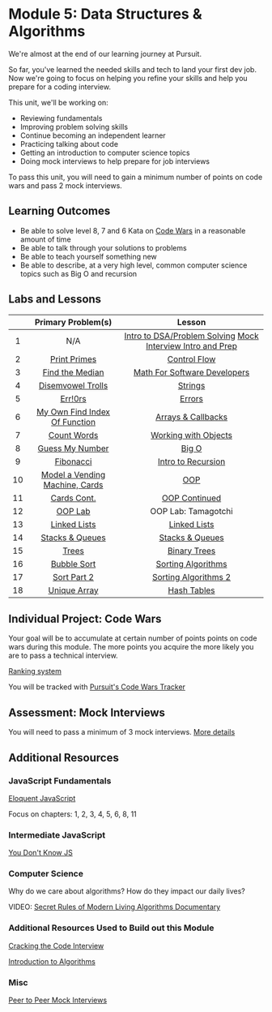 # Module 5: Data Structures & Algorithms

We're almost at the end of our learning journey at Pursuit.

So far, you've learned the needed skills and tech to land your first dev job. Now we're going to focus on helping you refine your skills and help you prepare for a coding interview.

This unit, we'll be working on:

- Reviewing fundamentals
- Improving problem solving skills
- Continue becoming an independent learner
- Practicing talking about code
- Getting an introduction to computer science topics
- Doing mock interviews to help prepare for job interviews

To pass this unit, you will need to gain a minimum number of points on code wars and pass 2 mock interviews.

## Learning Outcomes

- Be able to solve level 8, 7 and 6 Kata on [Code Wars](https://docs.codewars.com/gamification/ranks/) in a reasonable amount of time
- Be able to talk through your solutions to problems
- Be able to teach yourself something new
- Be able to describe, at a very high level, common computer science topics such as Big O and recursion

## Labs and Lessons

|     |                   Primary Problem(s)                    |                                                            Lesson                                                            |
| :-: | :-----------------------------------------------------: | :--------------------------------------------------------------------------------------------------------------------------: |
|  1  |                           N/A                           | [Intro to DSA/Problem Solving](./intro-to-data-structures-and-algorithms) [Mock Interview Intro and Prep](./mock-interviews) |
|  2  |             [Print Primes](./control-flow)              |                                         [Control Flow](./control-flow/lesson-notes)                                          |
|  3  |           [Find the Median](./math-for-devs)            |                                 [Math For Software Developers](./math-for-devs/lesson-notes)                                 |
|  4  |             [Disemvowel Trolls](./strings)              |                                              [Strings](./strings/lesson-notes)                                               |
|  5  |              [Err!0rs](./dealing-w-errors)              |                                          [Errors](./dealing-w-errors/lesson-notes)                                           |
|  6  | [My Own Find Index Of Function](./arrays-and-callbacks) |                                  [Arrays & Callbacks](./arrays-and-callbacks/lesson-notes)                                   |
|  7  |                [Count Words](./objects)                 |                                        [Working with Objects](./objects/lesson-notes)                                        |
|  8  |           [Guess My Number](./intro-to-big-o)           |                                            [Big O](./intro-to-big-o/lesson-notes)                                            |
|  9  |            [Fibonacci](./intro-to-recursion)            |                                   [Intro to Recursion](./intro-to-recursion/lesson-notes)                                    |
| 10  |    [Model a Vending Machine, Cards](./intro-to-oop)     |                                              [OOP](./intro-to-oop/lesson-notes)                                              |
| 11  |        [Cards Cont.](./intro-to-oop-inheritance)        |                                   [OOP Continued](./intro-to-oop-inheritance/lesson-notes)                                   |
| 12  |                  [OOP Lab](./oop-lab)                   |                                                     OOP Lab: Tamagotchi                                                      |
| 13  |         [Linked Lists](./intro-to-linked-lists)         |                                     [Linked Lists](./intro-to-linked-lists/lesson-notes)                                     |
| 14  |     [Stacks & Queues](./intro-to-stacks-and-queues)     |                                 [Stacks & Queues](./intro-to-stacks-and-queues/lesson-notes)                                 |
| 15  |                [Trees](./intro-to-trees)                |                                        [Binary Trees](./intro-to-trees/lesson-notes)                                         |
| 16  |       [Bubble Sort](./sorting-algorithms-bubble)        |                                [Sorting Algorithms](./sorting-algorithms-bubble/lesson-notes)                                |
| 17  |        [Sort Part 2](./sorting-algorithms-merge)        |                               [Sorting Algorithms 2](./sorting-algorithms-merge/lesson-notes)                                |
| 18  |         [Unique Array](./intro-to-hash-tables)          |                                      [Hash Tables](./intro-to-hash-tables/lesson-notes)                                      |

## Individual Project: Code Wars

Your goal will be to accumulate at certain number of points points on code wars during this module. The more points you acquire the more likely you are to pass a technical interview.

[Ranking system](https://docs.codewars.com/gamification/ranks/)

You will be tracked with [Pursuit's Code Wars Tracker](https://pursuit.codetrack.dev)

## Assessment: Mock Interviews

You will need to pass a minimum of 3 mock interviews. [More details](./mock-interviews)

## Additional Resources

### JavaScript Fundamentals

[Eloquent JavaScript](https://eloquentjavascript.net)

Focus on chapters: 1, 2, 3, 4, 5, 6, 8, 11

### Intermediate JavaScript

[You Don't Know JS](https://github.com/getify/You-Dont-Know-JS#titles)

### Computer Science

Why do we care about algorithms? How do they impact our daily lives?

VIDEO: [Secret Rules of Modern Living Algorithms Documentary](https://www.youtube.com/watch?v=kiFfp-HAu64)

### Additional Resources Used to Build out this Module

[Cracking the Code Interview](https://www.crackingthecodinginterview.com)

[Introduction to Algorithms](https://mitpress.mit.edu/books/introduction-algorithms-third-edition)

### Misc

[Peer to Peer Mock Interviews](https://github.com/joinpursuit/m6-peer-interviews)
